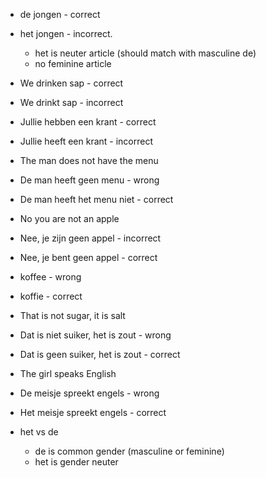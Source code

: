 - de jongen - correct
- het jongen - incorrect.
  - het is neuter article (should match with masculine de)
  - no feminine article

- We drinken sap - correct
- We drinkt sap - incorrect

- Jullie hebben een krant - correct
- Jullie heeft een krant - incorrect

- The man does not have the menu
- De man heeft geen menu - wrong
- De man heeft het menu niet - correct

- No you are not an apple
- Nee, je zijn geen appel - incorrect
- Nee, je bent geen appel - correct

- koffee - wrong
- koffie - correct

- That is not sugar, it is salt
- Dat is niet suiker, het is zout - wrong
- Dat is geen suiker, het is zout - correct

- The girl speaks English
- De meisje spreekt engels - wrong
- Het meisje spreekt engels - correct
- het vs de
  - de is common gender (masculine or feminine)
  - het is gender neuter